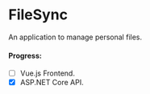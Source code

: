 # FileSync

An application to manage personal files.

#### Progress:

- [ ] Vue.js Frontend.
- [X]  ASP.NET Core API.
